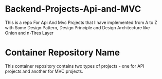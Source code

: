 # Backend-Projects-Api-and-MVC
This is a repo For Api And Mvc Projects that I have implemented from A to Z with Some Design Pattern, Design Principle and Design Architecture like Onion and n-Tires Layer
# Container Repository Name
This container repository contains two types of projects - one for API projects and another for MVC projects.




